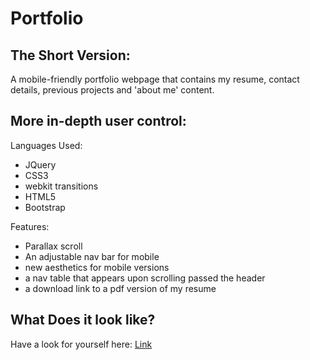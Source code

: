 # Portfolio

## The Short Version:
A mobile-friendly portfolio webpage that contains my resume, contact details, previous projects and 'about me' content.

## More in-depth user control:
Languages Used: 
 * JQuery
 * CSS3
 * webkit transitions
 * HTML5
 * Bootstrap
 
Features: 
 * Parallax scroll
 * An adjustable nav bar for mobile
 * new aesthetics for mobile versions
 * a nav table that appears upon scrolling passed the header
 * a download link to a pdf version of my resume
 
## What Does it look like?
Have a look for yourself here: [Link](https://lisaostmanportfolio.herokuapp.com/)


